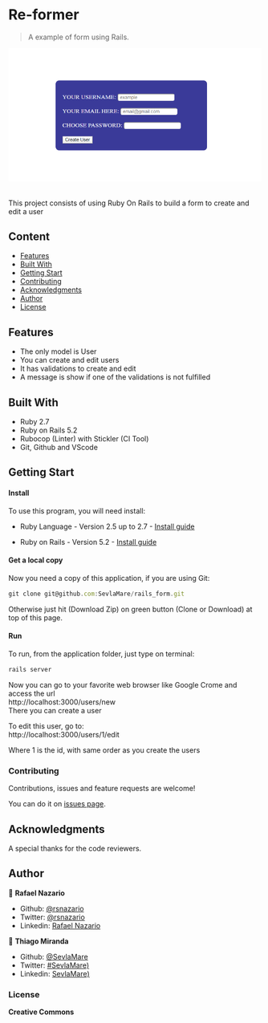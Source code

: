# Re-former
> A example of form using Rails.<br>

![screenshot](screenshot.png)

<br>This project consists of using Ruby On Rails to build a form to create and edit a user<br>

## Content

* [Features](#features)
* [Built With](#built-with)
* [Getting Start](#getting-start)
* [Contributing](#contributing)
* [Acknowledgments](#acknowledgments)
* [Author](#author)
* [License](#license)

## Features

<ul>
  <li>The only model is User</li>
  <li>You can create and edit users</li>
  <li>It has validations to create and edit</li>
  <li>A message is show if one of the validations is not fulfilled</li>
</ul>

## Built With

- Ruby 2.7 <br>
- Ruby on Rails 5.2 <br>
- Rubocop (Linter) with Stickler (CI Tool) <br>
- Git, Github and VScode <br>


## Getting Start

#### Install
To use this program, you will need install:
* Ruby Language - Version 2.5 up to 2.7 - [Install guide](https://www.ruby-lang.org/en/documentation/installation/)

* Ruby on Rails - Version 5.2 - [Install guide](https://guides.rubyonrails.org/v5.0/getting_started.html#installing-rails)


#### Get a local copy
Now you need a copy of this application, if you are using Git:
```js
git clone git@github.com:SevlaMare/rails_form.git
```
Otherwise just hit (Download Zip) on green button (Clone or Download) at top of this page.


#### Run
To run, from the application folder, just type on terminal:
```js
rails server
```
Now you can go to your favorite web browser like Google Crome and access the url
<br> http://localhost:3000/users/new
<br>There you can create a user

To edit this user, go to:
<br> http://localhost:3000/users/1/edit

Where 1 is the id, with same order as you create the users

### Contributing

Contributions, issues and feature requests are welcome!

You can do it on [issues page](issues/).

## Acknowledgments

A special thanks for the code reviewers.

## Author

👤 **Rafael Nazario**

- Github: [@rsnazario](https://github.com/rsnazario)
- Twitter: [@rsnazario](https://twitter.com/rsnazario)
- Linkedin: [Rafael Nazario](https://www.linkedin.com/in/rafael-nazario-692b8293/)

👤 **Thiago Miranda**

- Github: [@SevlaMare](https://github.com/SevlaMare)
- Twitter: [#SevlaMare)](https://twitter.com/SevlaMare)
- Linkedin: [SevlaMare)](https://www.linkedin.com/in/sevlamare)

### License

<strong>Creative Commons</strong>

